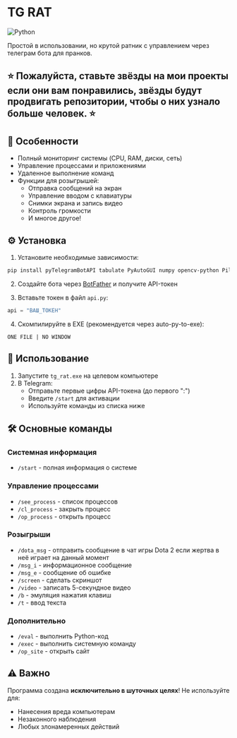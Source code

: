 # TG RAT

![Python](https://img.shields.io/badge/Python-3.8+-blue.svg)

Простой в использовании, но крутой ратник с управлением через телеграм бота для пранков.

## ⭐ Пожалуйста, ставьте звёзды на мои проекты если они вам понравились, звёзды будут продвигать репозитории, чтобы о них узнало больше человек. ⭐

## 📌 Особенности

- Полный мониторинг системы (CPU, RAM, диски, сеть)
- Управление процессами и приложениями
- Удаленное выполнение команд
- Функции для розыгрышей:
  - Отправка сообщений на экран
  - Управление вводом с клавиатуры
  - Снимки экрана и запись видео
  - Контроль громкости
  - И многое другое!

## ⚙️ Установка

1. Установите необходимые зависимости:
```bash
pip install pyTelegramBotAPI tabulate PyAutoGUI numpy opencv-python Pillow psutil soundfile sounddevice
```

2. Создайте бота через [BotFather](https://t.me/BotFather) и получите API-токен

3. Вставьте токен в файл `api.py`:
```python
api = "ВАШ_ТОКЕН"
```

4. Скомпилируйте в EXE (рекомендуется через auto-py-to-exe):
```
ONE FILE | NO WINDOW
```

## 🚀 Использование

1. Запустите `tg_rat.exe` на целевом компьютере
2. В Telegram:
   - Отправьте первые цифры API-токена (до первого ":") 
   - Введите `/start` для активации
   - Используйте команды из списка ниже

## 🛠 Основные команды

### Системная информация
- `/start` - полная информация о системе

### Управление процессами
- `/see_process` - список процессов
- `/cl_process` - закрыть процесс
- `/op_process` - открыть процесс

### Розыгрыши
- `/dota_msg` - отправить сообщение в чат игры Dota 2 если жертва в неё играет на данный момент
- `/msg_i` - информационное сообщение
- `/msg_e` - сообщение об ошибке  
- `/screen` - сделать скриншот
- `/video` - записать 5-секундное видео
- `/b` - эмуляция нажатия клавиш
- `/t` - ввод текста

### Дополнительно
- `/eval` - выполнить Python-код
- `/exec` - выполнить системную команду
- `/op_site` - открыть сайт

## ⚠️ Важно
Программа создана **исключительно в шуточных целях**! Не используйте для:
- Нанесения вреда компьютерам
- Незаконного наблюдения
- Любых злонамеренных действий

